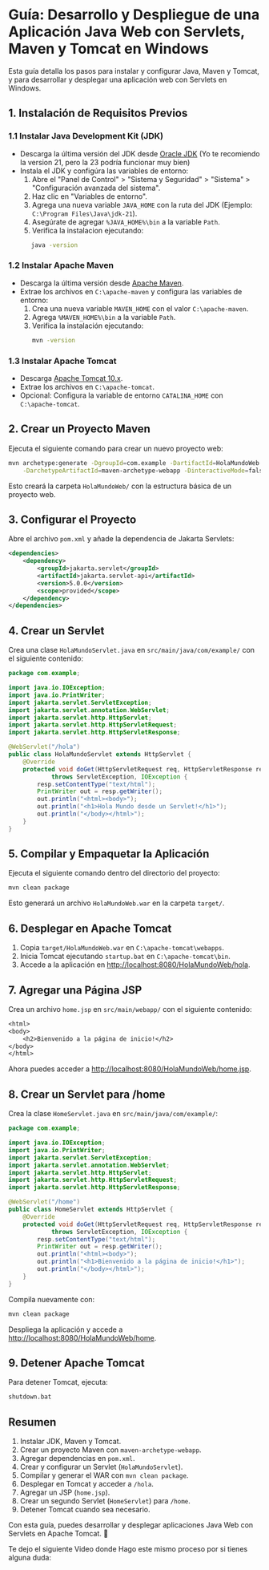 # Guía: Desarrollo y Despliegue de una Aplicación Java Web con Servlets, Maven y Tomcat en Windows

Esta guía detalla los pasos para instalar y configurar Java, Maven y Tomcat, y para desarrollar y desplegar una aplicación web con Servlets en Windows.

## **1. Instalación de Requisitos Previos**

### **1.1 Instalar Java Development Kit (JDK)**
- Descarga la última versión del JDK desde [Oracle JDK](https://www.oracle.com/java/technologies/javase-downloads.html) (Yo te recomiendo la version 21, pero la 23 podría funcionar muy bien)
- Instala el JDK y configúra las variables de entorno:
  1. Abre el "Panel de Control" > "Sistema y Seguridad" > "Sistema" > "Configuración avanzada del sistema".
  2. Haz clic en "Variables de entorno".
  3. Agrega una nueva variable `JAVA_HOME` con la ruta del JDK (Ejemplo: `C:\Program Files\Java\jdk-21`).
  4. Asegúrate de agregar `%JAVA_HOME%\bin` a la variable `Path`.
  5. Verifica la instalacion ejecutando:
  ```sh
     java -version
    ```

### **1.2 Instalar Apache Maven**
- Descarga la última versión desde [Apache Maven](https://maven.apache.org/download.cgi).
- Extrae los archivos en `C:\apache-maven` y configura las variables de entorno:
  1. Crea una nueva variable `MAVEN_HOME` con el valor `C:\apache-maven`.
  2. Agrega `%MAVEN_HOME%\bin` a la variable `Path`.
  3. Verifica la instalación ejecutando:
     ```sh
     mvn -version
     ```

### **1.3 Instalar Apache Tomcat**
- Descarga [Apache Tomcat 10.x](https://tomcat.apache.org/download-10.cgi).
- Extrae los archivos en `C:\apache-tomcat`.
- Opcional: Configura la variable de entorno `CATALINA_HOME` con `C:\apache-tomcat`.

## **2. Crear un Proyecto Maven**
Ejecuta el siguiente comando para crear un nuevo proyecto web:
```sh
mvn archetype:generate -DgroupId=com.example -DartifactId=HolaMundoWeb \
    -DarchetypeArtifactId=maven-archetype-webapp -DinteractiveMode=false
```
Esto creará la carpeta `HolaMundoWeb/` con la estructura básica de un proyecto web.

## **3. Configurar el Proyecto**
Abre el archivo `pom.xml` y añade la dependencia de Jakarta Servlets:
```xml
<dependencies>
    <dependency>
        <groupId>jakarta.servlet</groupId>
        <artifactId>jakarta.servlet-api</artifactId>
        <version>5.0.0</version>
        <scope>provided</scope>
    </dependency>
</dependencies>
```

## **4. Crear un Servlet**
Crea una clase `HolaMundoServlet.java` en `src/main/java/com/example/` con el siguiente contenido:
```java
package com.example;

import java.io.IOException;
import java.io.PrintWriter;
import jakarta.servlet.ServletException;
import jakarta.servlet.annotation.WebServlet;
import jakarta.servlet.http.HttpServlet;
import jakarta.servlet.http.HttpServletRequest;
import jakarta.servlet.http.HttpServletResponse;

@WebServlet("/hola")
public class HolaMundoServlet extends HttpServlet {
    @Override
    protected void doGet(HttpServletRequest req, HttpServletResponse resp)
            throws ServletException, IOException {
        resp.setContentType("text/html");
        PrintWriter out = resp.getWriter();
        out.println("<html><body>");
        out.println("<h1>Hola Mundo desde un Servlet!</h1>");
        out.println("</body></html>");
    }
}
```

## **5. Compilar y Empaquetar la Aplicación**
Ejecuta el siguiente comando dentro del directorio del proyecto:
```sh
mvn clean package
```
Esto generará un archivo `HolaMundoWeb.war` en la carpeta `target/`.

## **6. Desplegar en Apache Tomcat**
1. Copia `target/HolaMundoWeb.war` en `C:\apache-tomcat\webapps`.
2. Inicia Tomcat ejecutando `startup.bat` en `C:\apache-tomcat\bin`.
3. Accede a la aplicación en [http://localhost:8080/HolaMundoWeb/hola](http://localhost:8080/HolaMundoWeb/hola).

## **7. Agregar una Página JSP**
Crea un archivo `home.jsp` en `src/main/webapp/` con el siguiente contenido:
```jsp
<html>
<body>
    <h2>Bienvenido a la página de inicio!</h2>
</body>
</html>
```

Ahora puedes acceder a [http://localhost:8080/HolaMundoWeb/home.jsp](http://localhost:8080/HolaMundoWeb/home.jsp).

## **8. Crear un Servlet para /home**
Crea la clase `HomeServlet.java` en `src/main/java/com/example/`:
```java
package com.example;

import java.io.IOException;
import java.io.PrintWriter;
import jakarta.servlet.ServletException;
import jakarta.servlet.annotation.WebServlet;
import jakarta.servlet.http.HttpServlet;
import jakarta.servlet.http.HttpServletRequest;
import jakarta.servlet.http.HttpServletResponse;

@WebServlet("/home")
public class HomeServlet extends HttpServlet {
    @Override
    protected void doGet(HttpServletRequest req, HttpServletResponse resp)
            throws ServletException, IOException {
        resp.setContentType("text/html");
        PrintWriter out = resp.getWriter();
        out.println("<html><body>");
        out.println("<h1>Bienvenido a la página de inicio!</h1>");
        out.println("</body></html>");
    }
}
```

Compila nuevamente con:
```sh
mvn clean package
```
Despliega la aplicación y accede a [http://localhost:8080/HolaMundoWeb/home](http://localhost:8080/HolaMundoWeb/home).

## **9. Detener Apache Tomcat**
Para detener Tomcat, ejecuta:
```sh
shutdown.bat
```

## **Resumen**
1. Instalar JDK, Maven y Tomcat.
2. Crear un proyecto Maven con `maven-archetype-webapp`.
3. Agregar dependencias en `pom.xml`.
4. Crear y configurar un Servlet (`HolaMundoServlet`).
5. Compilar y generar el WAR con `mvn clean package`.
6. Desplegar en Tomcat y acceder a `/hola`.
7. Agregar un JSP (`home.jsp`).
8. Crear un segundo Servlet (`HomeServlet`) para `/home`.
9. Detener Tomcat cuando sea necesario.

Con esta guía, puedes desarrollar y desplegar aplicaciones Java Web con Servlets en Apache Tomcat. 🚀

Te dejo el siguiente Video donde Hago este mismo proceso por si tienes alguna duda:

